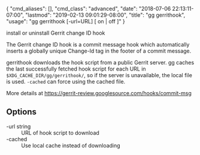 {
    "cmd_aliases": [],
    "cmd_class": "advanced",
    "date": "2018-07-06 22:13:11-07:00",
    "lastmod": "2019-02-13 09:01:29-08:00",
    "title": "gg gerrithook",
    "usage": "gg gerrithook [-url=URL] [ on | off ]"
}

install or uninstall Gerrit change ID hook

<!--more-->

The Gerrit change ID hook is a commit message hook which automatically
inserts a globally unique Change-Id tag in the footer of a commit
message.

gerrithook downloads the hook script from a public Gerrit server. gg
caches the last successfully fetched hook script for each URL in
`$XDG_CACHE_DIR/gg/gerrithook/`, so if the server is unavailable,
the local file is used. `-cached` can force using the cached file.

More details at https://gerrit-review.googlesource.com/hooks/commit-msg

## Options

<dl class="flag_list">
	<dt>-url string</dt>
	<dd>URL of hook script to download</dd>
	<dt>-cached</dt>
	<dd>Use local cache instead of downloading</dd>
</dl>
